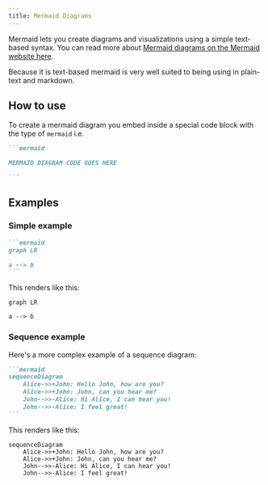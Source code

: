 ```yaml
---
title: Mermaid Diagrams
---
```


Mermaid lets you create diagrams and visualizations using a simple text-based syntax. You can read more about [Mermaid diagrams on the Mermaid website here](https://mermaid-js.github.io/mermaid/#/).

Because it is text-based mermaid is very well suited to being using in plain-text and markdown.

## How to use

To create a mermaid diagram you embed inside a special code block with the type of `mermaid` i.e.

````md
```mermaid

MERMAID DIAGRAM CODE GOES HERE

```
````

## Examples

### Simple example

````md
```mermaid
graph LR

a --> b
```
````

This renders like this:

```mermaid
graph LR

a --> b
```

### Sequence example

Here's a more complex example of a sequence diagram:

````md
```mermaid
sequenceDiagram
    Alice->>+John: Hello John, how are you?
    Alice->>+John: John, can you hear me?
    John-->>-Alice: Hi Alice, I can hear you!
    John-->>-Alice: I feel great!
```
````

This renders like this:

```mermaid
sequenceDiagram
    Alice->>+John: Hello John, how are you?
    Alice->>+John: John, can you hear me?
    John-->>-Alice: Hi Alice, I can hear you!
    John-->>-Alice: I feel great!
```
